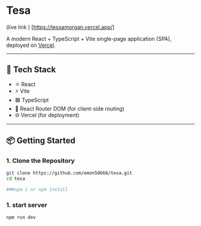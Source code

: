 # Tesa
(live link ) [https://tessamorgan.vercel.app/]

A modern React + TypeScript + Vite single-page application (SPA), deployed on [Vercel](https://vercel.com/).

---

## 🚀 Tech Stack

- ⚛️ React
- ⚡ Vite
- 🟦 TypeScript
- 🎯 React Router DOM (for client-side routing)
- 🌐 Vercel (for deployment)

---

## 📦 Getting Started

### 1. Clone the Repository
```bash
git clone https://github.com/emon50666/tesa.git
cd tesa 
```
```bash
###npm i or npm install 
```
### 1. start server
```bash
npm run dev
```



